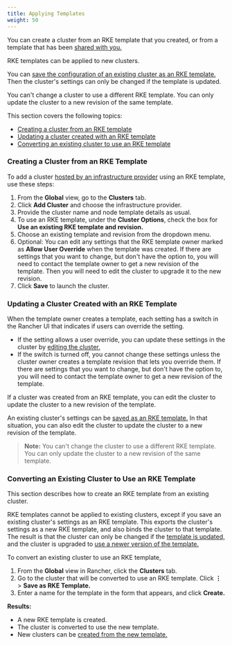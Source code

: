 ```yaml
---
title: Applying Templates
weight: 50
---
```


You can create a cluster from an RKE template that you created, or from a template that has been [shared with you.]({{<baseurl>}}/rancher/v2.6/en/admin-settings/rke-templates/template-access-and-sharing)

RKE templates can be applied to new clusters.

You can [save the configuration of an existing cluster as an RKE template.](#converting-an-existing-cluster-to-use-an-rke-template) Then the cluster's settings can only be changed if the template is updated.

You can't change a cluster to use a different RKE template. You can only update the cluster to a new revision of the same template.

This section covers the following topics:

- [Creating a cluster from an RKE template](#creating-a-cluster-from-an-rke-template)
- [Updating a cluster created with an RKE template](#updating-a-cluster-created-with-an-rke-template)
- [Converting an existing cluster to use an RKE template](#converting-an-existing-cluster-to-use-an-rke-template)

### Creating a Cluster from an RKE Template

To add a cluster [hosted by an infrastructure provider]({{<baseurl>}}/rancher/v2.6/en/cluster-provisioning/rke-clusters) using an RKE template, use these steps:

1. From the **Global** view, go to the **Clusters** tab.
1. Click **Add Cluster** and choose the infrastructure provider.
1. Provide the cluster name and node template details as usual.
1. To use an RKE template, under the **Cluster Options**, check the box for **Use an existing RKE template and revision.**
1. Choose an existing template and revision from the dropdown menu.
1. Optional: You can edit any settings that the RKE template owner marked as **Allow User Override** when the template was created. If there are settings that you want to change, but don't have the option to, you will need to contact the template owner to get a new revision of the template. Then you will need to edit the cluster to upgrade it to the new revision.
1. Click **Save** to launch the cluster.

### Updating a Cluster Created with an RKE Template

When the template owner creates a template, each setting has a switch in the Rancher UI that indicates if users can override the setting.

- If the setting allows a user override, you can update these settings in the cluster by [editing the cluster.]({{<baseurl>}}/rancher/v2.6/en/cluster-admin/editing-clusters/)
- If the switch is turned off, you cannot change these settings unless the cluster owner creates a template revision that lets you override them. If there are settings that you want to change, but don't have the option to, you will need to contact the template owner to get a new revision of the template.

If a cluster was created from an RKE template, you can edit the cluster to update the cluster to a new revision of the template.

An existing cluster's settings can be [saved as an RKE template.](#converting-an-existing-cluster-to-use-an-rke-template) In that situation, you can also edit the cluster to update the cluster to a new revision of the template.

> **Note:** You can't change the cluster to use a different RKE template. You can only update the cluster to a new revision of the same template.

### Converting an Existing Cluster to Use an RKE Template

This section describes how to create an RKE template from an existing cluster.

RKE templates cannot be applied to existing clusters, except if you save an existing cluster's settings as an RKE template. This exports the cluster's settings as a new RKE template, and also binds the cluster to that template. The result is that the cluster can only be changed if the [template is updated,]({{<baseurl>}}/rancher/v2.6/en/admin-settings/rke-templates/creating-and-revising/#updating-a-template) and the cluster is upgraded to [use a newer version of the template.]({{<baseurl>}}/rancher/v2.6/en/admin-settings/rke-templates/creating-and-revising/#upgrading-a-cluster-to-use-a-new-template-revision)

To convert an existing cluster to use an RKE template,

1. From the **Global** view in Rancher, click the **Clusters** tab.
1. Go to the cluster that will be converted to use an RKE template. Click **&#8942;** > **Save as RKE Template.**
1. Enter a name for the template in the form that appears, and click **Create.**

**Results:**

- A new RKE template is created.
- The cluster is converted to use the new template.
- New clusters can be [created from the new template.]({{<baseurl>}}/rancher/v2.6/en/admin-settings/rke-templates/applying-templates/#creating-a-cluster-from-an-rke-template)